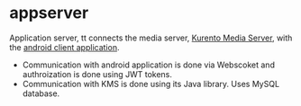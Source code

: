 # appserver
Application server, tt connects the media server, [Kurento Media Server](https://doc-kurento.readthedocs.io/en/latest/), with the [android client application](https://github.com/Crisvo/Corden/edit/master/README.md).

- Communication with android application is done via Webscoket and authroization is done using JWT tokens.
- Communication with KMS is done using its Java library.
Uses MySQL database.
